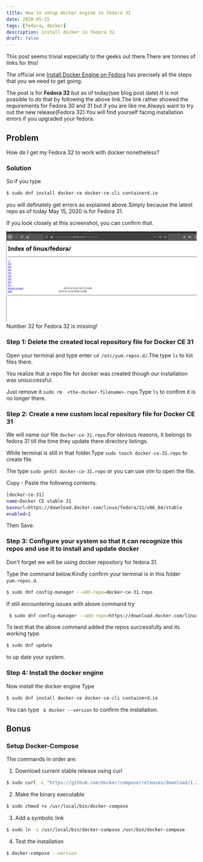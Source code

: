 ```yaml
---
title: How to setup docker engine in fedora 32
date: 2020-05-15
tags: [fedora, docker]
description: install docker in fedora 32
draft: false
---
```


This post seems trivial especially to the geeks out there.There are tonnes of links for this!

The official one [Install Docker Engine on Fedora](https://docs.docker.com/engine/install/fedora/) has precisely all the steps that you we need to get going.

The post is for **Fedora 32** but as of today(see blog post date).It is not possible to do that by following
the above link.The link rather showed the requirements for Fedora 30 and 31  but if you are like me.Always 
want to try out the new release(Fedora 32).You will find yourself facing installation errors if you upgraded
your fedora.

## Problem
How do I get my Fedora 32 to work with docker nonetheless?

### Solution
So if you type
```bash
$ sudo dnf install docker-ce docker-ce-cli containerd.io
```
you will definately get errors as explained above.Simply because the latest repo as of today May 15, 2020 
is for Fedora 31.

If you look closely at this screenshot, you can confirm that.

![ Docker Fedora Files](./fedora-img-1.png) Number 32 for Fedora 32 is missing!

### Step 1: Delete the created local repository file for Docker CE 31
Open your terminal and type enter `cd /etc/yum.repos.d/`.The type `ls` to list files there.

You realize that a repo file for docker was created though our installation was unsuccessful.

Just remove it `sudo rm  <the-docker-filename>.repo`.Type `ls` to confirm it is no longer there.

### Step 2: Create a new custom local repository file for Docker CE 31
We will name our file `docker-ce-31.repo`.For obvious reasons, it belongs to fedora 31 till the time they update
there directory listings.

While terminal is still in that folder.Type `sudo touch docker-ce-31.repo` to create file.

The type `sudo gedit docker-ce-31.repo` or you can use vim to open the file.

Copy - Paste the following contents.
```bash
[docker-ce-31]
name=Docker CE stable 31
baseurl=https://download.docker.com/linux/fedora/31/x86_64/stable
enabled=1
```
Then Save.

### Step 3: Configure your system so that it can recognize this repos and use it to install and update docker
Don't forget we will be using docker repository for fedora 31.

Type the command below.Kindly confirm your terminal is in this folder `yum.repos.d`.

```bash
$ sudo dnf config-manager --add-repo=docker-ce-31.repo
```
If still encountering issues with above command try
```bash
 $ sudo dnf config-manager --add-repo=https://download.docker.com/linux/fedora/31/x86_64/stable
```
To test that the above command added the repos successfully and its working type.

```bash
$ sudo dnf update
```
to up date your system.

### Step 4: Install the docker engine
Now install the docker engine
Type
```bash
$ sudo dnf install docker-ce docker-ce-cli containerd.io
```

You can type ` $ docker --version` to confirm the installation.

## Bonus
### Setup Docker-Compose
The commands in order are:

1. Download current stable release using curl
```bash
$ sudo curl -L "https://github.com/docker/compose/releases/download/1.25.5/docker-compose-$(uname -s)-$(uname -m)" -o /usr/local/bin/docker-compose
```
2.  Make the binary executable
```bash
$ sudo chmod +x /usr/local/bin/docker-compose
```
3. Add a symbolic link
```bash
$ sudo ln -s /usr/local/bin/docker-compose /usr/bin/docker-compose
```

4. Test the installation
```bash
$ docker-compose --version
```
